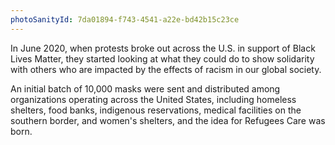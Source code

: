 ```yaml
---
photoSanityId: 7da01894-f743-4541-a22e-bd42b15c23ce
---
```


In June 2020, when protests broke out across the U.S. in support of Black Lives
Matter, they started looking at what they could do to show solidarity with
others who are impacted by the effects of racism in our global society.

An initial batch of 10,000 masks were sent and distributed among organizations
operating across the United States, including homeless shelters, food banks,
indigenous reservations, medical facilities on the southern border, and women's
shelters, and the idea for Refugees Care was born.
